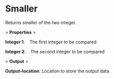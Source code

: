# Smaller

Returns smaller of the two integer.

&gt; **Properties**
&gt; 

**Integer 1**:    The first integer to be compared

**Integer 2**:    The second integer to be compared

&gt; **Output**
&gt; 

**Output-location**: Location to store the output data